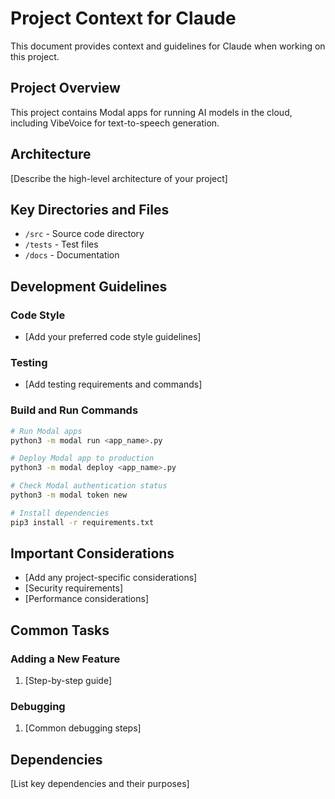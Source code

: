 # Project Context for Claude

This document provides context and guidelines for Claude when working on this project.

## Project Overview

This project contains Modal apps for running AI models in the cloud, including VibeVoice for text-to-speech generation.

## Architecture

[Describe the high-level architecture of your project]

## Key Directories and Files

- `/src` - Source code directory
- `/tests` - Test files
- `/docs` - Documentation

## Development Guidelines

### Code Style
- [Add your preferred code style guidelines]

### Testing
- [Add testing requirements and commands]

### Build and Run Commands
```bash
# Run Modal apps
python3 -m modal run <app_name>.py

# Deploy Modal app to production
python3 -m modal deploy <app_name>.py

# Check Modal authentication status
python3 -m modal token new

# Install dependencies
pip3 install -r requirements.txt
```

## Important Considerations

- [Add any project-specific considerations]
- [Security requirements]
- [Performance considerations]

## Common Tasks

### Adding a New Feature
1. [Step-by-step guide]

### Debugging
1. [Common debugging steps]

## Dependencies

[List key dependencies and their purposes]